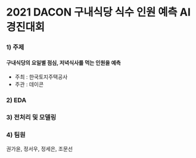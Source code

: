 # 2021 DACON 구내식당 식수 인원 예측 AI 경진대회

### 1) 주제
#### 구내식당의 요일별 점심, 저녁식사를 먹는 인원을 예측
- 주최 : 한국토지주택공사
- 주관 : 데이콘

### 2) EDA

### 3) 전처리 및 모델링

### 4) 팀원
권가윤, 정서우, 정세은, 조문선
